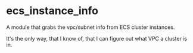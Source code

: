 # ecs_instance_info
A module that grabs the vpc/subnet info from ECS cluster instances.

It's the only way, that I know of, that I can figure out what VPC a cluster is in.
